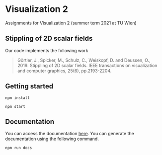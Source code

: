 # Visualization 2

Assignments for Visualization 2 (summer term 2021 at TU Wien)

## Stippling of 2D scalar fields

Our code implements the following work

> Görtler, J., Spicker, M., Schulz, C., Weiskopf, D. and Deussen, O., 2019. Stippling of 2D scalar fields. IEEE transactions on visualization and computer graphics, 25(6), pp.2193-2204.

## Getting started
```
npm install
```
```
npm start
```

## Documentation
You can access the documentation [here](https://jakobtroidl.github.io/vis2/). You can generate the documentation using the following command.
```
npm run docs
```
